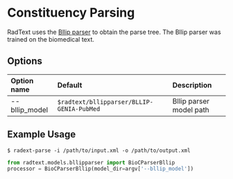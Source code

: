# Constituency Parsing

RadText uses the [Bllip parser](https://github.com/BLLIP/bllip-parser)
to obtain the parse tree. The Bllip parser was trained on the biomedical text.

## Options

| Option name   | Default                                   | Description             |
|:--------------|:------------------------------------------|:------------------------|
| --bllip_model | `$radtext/bllipparser/BLLIP-GENIA-PubMed` | Bllip parser model path |


## Example Usage

```shell
$ radext-parse -i /path/to/input.xml -o /path/to/output.xml
```

```python
from radtext.models.bllipparser import BioCParserBllip
processor = BioCParserBllip(model_dir=argv['--bllip_model'])
```